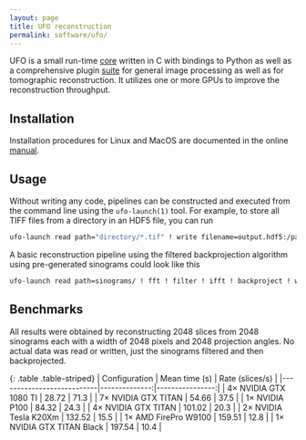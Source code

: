 ```yaml
---
layout: page
title: UFO reconstruction
permalink: software/ufo/
---
```


UFO is a small run-time [core](https://github.com/ufo-kit/ufo-core) written in C
with bindings to Python as well as a comprehensive plugin
[suite](https://github.com/ufo-kit/ufo-filters) for general image processing as
well as for tomographic reconstruction. It utilizes one or more GPUs to improve
the reconstruction throughput.


## Installation

Installation procedures for Linux and MacOS are documented in the online
[manual](https://ufo-core.readthedocs.io).


## Usage

Without writing any code, pipelines can be constructed and executed from the
command line using the `ufo-launch(1)` tool. For example, to store all TIFF
files from a directory in an HDF5 file, you can run

```bash
ufo-launch read path="directory/*.tif" ! write filename=output.hdf5:/path/in/file
```

A basic reconstruction pipeline using the filtered backprojection algorithm
using pre-generated sinograms could look like this

```bash
ufo-launch read path=sinograms/ ! fft ! filter ! ifft ! backproject ! write filename=slices/slice-%05i.tif
```

## Benchmarks

All results were obtained by reconstructing 2048 slices from 2048 sinograms each
with a width of 2048 pixels and 2048 projection angles. No actual data was read
or written, just the sinograms filtered and then backprojected.

{: .table .table-striped}
| Configuration             | Mean time (s) | Rate (slices/s) |
|---------------------------|--------------:|----------------:|
| 4× NVIDIA GTX 1080 TI     |         28.72 |            71.3 |
| 7× NVIDIA GTX TITAN       |         54.66 |            37.5 |
| 1× NVIDIA P100            |         84.32 |            24.3 |
| 4× NVIDIA GTX TITAN       |        101.02 |            20.3 |
| 2× NVIDIA Tesla K20Xm     |        132.52 |            15.5 |
| 1× AMD FirePro W9100      |        159.51 |            12.8 |
| 1× NVIDIA GTX TITAN Black |        197.54 |            10.4 |
